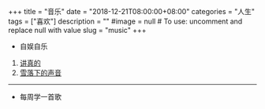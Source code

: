 +++
title = "音乐"
date = "2018-12-21T08:00:00+08:00"
categories = "人生"
tags = ["喜欢"]
description = ""
#image = null  # To use: uncomment and replace null with value
slug = "music"
+++

- 自娱自乐
1. [讲真的](https://kg2.qq.com/node/play?s=3DC8kD3TFV5a033I&shareuid=6a9d9f862125368f37&topsource=a0_pn201001006_z11_u802348143_l0_t1545919590__)
2. [雪落下的声音](https://kg2.qq.com/node/play?s=4QouZQ4cpWXyL4bf&shareuid=6a9d9f862125368f37&topsource=a0_pn201001006_z11_u802348143_l0_t1546091445__)
---
* 每周学一首歌

